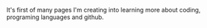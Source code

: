It's first of many pages I'm creating into learning more about coding, programing languages and github.
